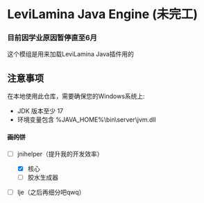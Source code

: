 # LeviLamina Java Engine (未完工)
### 目前因学业原因暂停直至6月 

这个模组是用来加载LeviLamina Java插件用的

## 注意事项

在本地使用此仓库，需要确保您的Windows系统上:

 * JDK 版本至少 17
 * 环境变量包含 %JAVA_HOME%\bin\server\jvm.dll

#### ~~画的饼~~
 - [ ] jnihelper（提升我的开发效率）
   - [x] 核心
   - [ ] 胶水生成器 
 - [ ] lje（之后再细分吧qwq）

